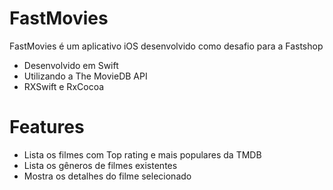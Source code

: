 # FastMovies

FastMovies é um aplicativo iOS desenvolvido como desafio para a Fastshop  

  - Desenvolvido em Swift
  - Utilizando a The MovieDB API
  - RXSwift e RxCocoa

# Features

  - Lista os filmes com Top rating e mais populares da TMDB
  - Lista os gêneros de filmes existentes
  - Mostra os detalhes do filme selecionado
